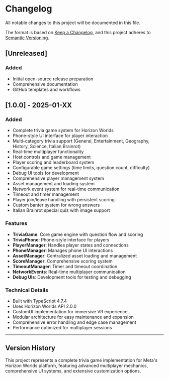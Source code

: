 # Changelog

All notable changes to this project will be documented in this file.

The format is based on [Keep a Changelog](https://keepachangelog.com/en/1.0.0/),
and this project adheres to [Semantic Versioning](https://semver.org/spec/v2.0.0.html).

## [Unreleased]

### Added
- Initial open-source release preparation
- Comprehensive documentation
- GitHub templates and workflows

## [1.0.0] - 2025-01-XX

### Added
- Complete trivia game system for Horizon Worlds
- Phone-style UI interface for player interaction
- Multi-category trivia support (General, Entertainment, Geography, History, Science, Italian Brainrot)
- Real-time multiplayer functionality
- Host controls and game management
- Player scoring and leaderboard system
- Configurable game settings (time limits, question count, difficulty)
- Debug UI tools for development
- Comprehensive player management system
- Asset management and loading system
- Network event system for real-time communication
- Timeout and timer management
- Player join/leave handling with persistent scoring
- Custom banter system for wrong answers
- Italian Brainrot special quiz with image support

### Features
- **TriviaGame**: Core game engine with question flow and scoring
- **TriviaPhone**: Phone-style interface for players
- **PlayerManager**: Handles player states and connections
- **PhoneManager**: Manages phone UI interactions
- **AssetManager**: Centralized asset loading and management
- **ScoreManager**: Comprehensive scoring system
- **TimeoutManager**: Timer and timeout coordination
- **NetworkEvents**: Real-time multiplayer communication
- **Debug UIs**: Development tools for testing and debugging

### Technical Details
- Built with TypeScript 4.7.4
- Uses Horizon Worlds API 2.0.0
- CustomUI implementation for immersive VR experience
- Modular architecture for easy maintenance and expansion
- Comprehensive error handling and edge case management
- Performance optimized for multiplayer sessions

---

## Version History

This project represents a complete trivia game implementation for Meta's Horizon Worlds platform, featuring advanced multiplayer mechanics, comprehensive UI systems, and extensive customization options.
